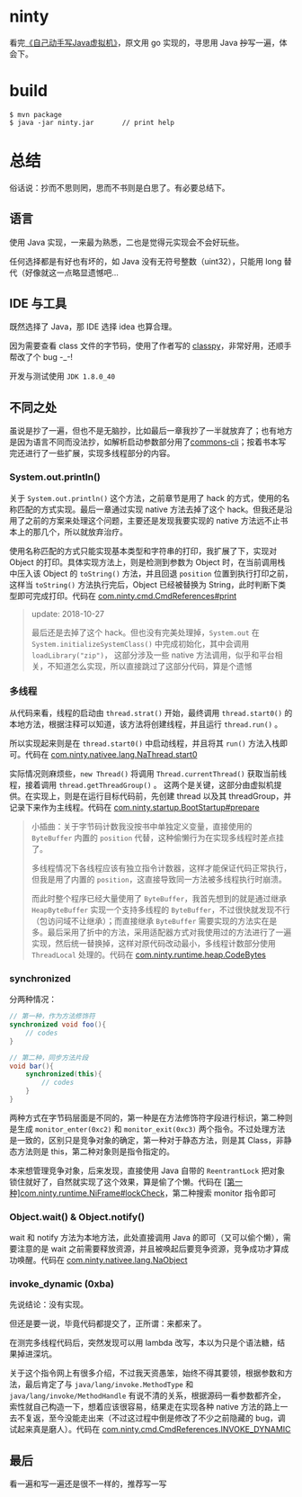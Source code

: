 # ninty

看完[《自己动手写Java虚拟机》](https://book.douban.com/subject/26802084/)，原文用 go 实现的，寻思用 Java ~~抄~~写一遍，体会下。

# build

```shell
$ mvn package
$ java -jar ninty.jar       // print help
```

# 总结

俗话说：抄而不思则罔，思而不书则是白思了。有必要总结下。

## 语言

使用 Java 实现，一来最为熟悉，二也是觉得元实现会不会好玩些。

任何选择都是有好也有坏的，如 Java 没有无符号整数（uint32），只能用 long 替代（好像就这一点略显遗憾吧...

## IDE 与工具

既然选择了 Java，那 IDE 选择 idea 也算合理。

因为需要查看 class 文件的字节码，使用了作者写的 [classpy](https://github.com/zxh0/classpy)，非常好用，还顺手帮改了个 bug -_-!

开发与测试使用 `JDK 1.8.0_40`

## 不同之处

虽说是抄了一遍，但也不是无脑抄，比如最后一章我抄了一半就放弃了；也有地方是因为语言不同而没法抄，如解析启动参数部分用了[commons-cli](http://commons.apache.org/proper/commons-cli/)；按着书本写完还进行了一些扩展，实现多线程部分的内容。

### System.out.println()

关于 `System.out.println()` 这个方法，之前章节是用了 hack 的方式，使用的名称匹配的方式实现。最后一章通过实现 native 方法去掉了这个 hack。但我还是沿用了之前的方案来处理这个问题，主要还是发现我要实现的 native 方法远不止书本上的那几个，所以就放弃治疗。

使用名称匹配的方式只能实现基本类型和字符串的打印，我扩展了下，实现对 Object 的打印。具体实现方法上，则是检测到参数为 Object 时，在当前调用栈中压入该 Object 的 `toString()` 方法，并且回退 `position` 位置到执行打印之前，这样当 `toString()` 方法执行完后，Object 已经被替换为 String，此时判断下类型即可完成打印。代码在 [com.ninty.cmd.CmdReferences#print](https://github.com/c19354837/ninty/blob/master/src/main/java/com/ninty/cmd/CmdReferences.java#L58-L66)

> update: 2018-10-27
> 
> 最后还是去掉了这个 hack。但也没有完美处理掉，`System.out` 在 `System.initializeSystemClass()` 中完成初始化，其中会调用 `loadLibrary("zip")`， 这部分涉及一些 native 方法调用，似乎和平台相关，不知道怎么实现，所以直接跳过了这部分代码，算是个遗憾 

### 多线程

从代码来看，线程的启动由 `thread.strat()` 开始，最终调用 `thread.start0()` 的本地方法，根据注释可以知道，该方法将创建线程，并且运行 `thread.run()` 。

所以实现起来则是在 `thread.start0()` 中启动线程，并且将其 `run()` 方法入栈即可。代码在 [com.ninty.nativee.lang.NaThread.start0](https://github.com/c19354837/ninty/blob/master/src/main/java/com/ninty/nativee/lang/NaThread.java#L66-L79)

实际情况则麻烦些，`new Thread()` 将调用 `Thread.currentThread()` 获取当前线程，接着调用 `thread.getThreadGroup()` 。 这两个是关键，这部分由虚拟机提供。在实现上，则是在运行目标代码前，先创建 thread 以及其 threadGroup，并记录下来作为主线程。代码在 [com.ninty.startup.BootStartup#prepare](https://github.com/c19354837/ninty/blob/master/src/main/java/com/ninty/startup/BootStartup.java#L58-L63)

> 小插曲：关于字节码计数我没按书中单独定义变量，直接使用的 `ByteBuffer` 内置的 `position` 代替，这种偷懒行为在实现多线程时差点挂了。
> 
> 多线程情况下各线程应该有独立指令计数器，这样才能保证代码正常执行，但我是用了内置的 `position`，这直接导致同一方法被多线程执行时崩溃。
> 
> 而此时整个程序已经大量使用了 `ByteBuffer`，我首先想到的就是通过继承 `HeapByteBuffer` 实现一个支持多线程的 `ByteBuffer`，不过很快就发现不行（包访问域不让继承）；而直接继承 `ByteBuffer` 需要实现的方法实在是多。最后采用了折中的方法，采用适配器方式对我使用过的方法进行了一遍实现，然后统一替换掉，这样对原代码改动最小，多线程计数部分使用 `ThreadLocal` 处理的。代码在 [com.ninty.runtime.heap.CodeBytes](https://github.com/c19354837/ninty/blob/master/src/main/java/com/ninty/runtime/heap/CodeBytes.java)

### synchronized

分两种情况：

```Java
// 第一种，作为方法修饰符
synchronized void foo(){
    // codes
}

// 第二种，同步方法片段
void bar(){
    synchronized(this){
        // codes
    }
}
```

两种方式在字节码层面是不同的，第一种是在方法修饰符字段进行标识，第二种则是生成 `monitor_enter(0xc2)` 和 `monitor_exit(0xc3)` 两个指令。不过处理方法是一致的，区别只是竞争对象的确定，第一种对于静态方法，则是其 Class，非静态方法则是 this，第二种对象则是指令指定的。

本来想管理竞争对象，后来发现，直接使用 Java 自带的 `ReentrantLock` 把对象锁住就好了，自然就实现了这个效果，算是偷了个懒。代码在 [[第一种]com.ninty.runtime.NiFrame#lockCheck](https://github.com/c19354837/ninty/blob/master/src/main/java/com/ninty/runtime/NiFrame.java#L96-L100)，第二种搜索 monitor 指令即可

### Object.wait() & Object.notify()

wait 和 notify 方法为本地方法，此处直接调用 Java 的即可（又可以偷个懒），需要注意的是 wait 之前需要释放资源，并且被唤起后要竞争资源，竞争成功才算成功唤醒。代码在 [com.ninty.nativee.lang.NaObject](https://github.com/c19354837/ninty/blob/master/src/main/java/com/ninty/nativee/lang/NaObject.java)

### invoke_dynamic (0xba)

先说结论：没有实现。

但还是要一说，毕竟代码都提交了，正所谓：来都来了。

在测完多线程代码后，突然发现可以用 lambda 改写，本以为只是个语法糖，结果掉进深坑。

关于这个指令网上有很多介绍，不过我天资愚笨，始终不得其要领，根据参数和方法，最后肯定了与 `java/lang/invoke.MethodType` 和 `java/lang/invoke/MethodHandle` 有说不清的关系，根据源码一看参数都齐全，索性就自己构造一下，想着应该很容易，结果走在实现各种 native 方法的路上一去不复返，至今没能走出来（不过这过程中倒是修改了不少之前隐藏的 bug，调试起来真是磨人）。代码在 [com.ninty.cmd.CmdReferences.INVOKE_DYNAMIC](https://github.com/c19354837/ninty/blob/master/src/main/java/com/ninty/cmd/CmdReferences.java#L546)

## 最后

看一遍和写一遍还是很不一样的，推荐写一写





